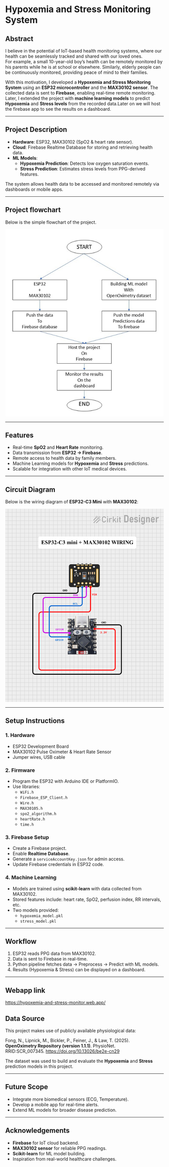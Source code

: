 # Hypoxemia and Stress Monitoring System

## Abstract

I believe in the potential of IoT-based health monitoring systems, where our health can be seamlessly tracked and shared with our loved ones.  
For example, a small 10-year-old boy’s health can be remotely monitored by his parents while he is at school or elsewhere. Similarly, elderly people can be continuously monitored, providing peace of mind to their families.

With this motivation, I developed a **Hypoxemia and Stress Monitoring System** using an **ESP32 microcontroller** and the **MAX30102 sensor**. The collected data is sent to **Firebase**, enabling real-time remote monitoring.  
Later, I extended the project with **machine learning models** to predict **Hypoxemia** and **Stress levels** from the recorded data.Later on we will host the firebase app to see the results on a dashboard.

---

## Project Description

- **Hardware**: ESP32, MAX30102 (SpO2 & heart rate sensor).
- **Cloud**: Firebase Realtime Database for storing and retrieving health data.
- **ML Models**:
  - **Hypoxemia Prediction**: Detects low oxygen saturation events.
  - **Stress Prediction**: Estimates stress levels from PPG-derived features.

The system allows health data to be accessed and monitored remotely via dashboards or mobile apps.

---

## Project flowchart

Below is the simple flowchart of the project.

![FLOWCHART](MEDIA/FLOWCHART.JPG)

---

## Features

- Real-time **SpO2** and **Heart Rate** monitoring.
- Data transmission from **ESP32 → Firebase**.
- Remote access to health data by family members.
- Machine Learning models for **Hypoxemia** and **Stress** predictions.
- Scalable for integration with other IoT medical devices.

---

## Circuit Diagram

Below is the wiring diagram of **ESP32-C3 Mini** with **MAX30102**:

![ESP32-C3 Mini with MAX30102 Circuit](MEDIA/circuit_image.png)

---

## Setup Instructions

### 1. Hardware

- ESP32 Development Board
- MAX30102 Pulse Oximeter & Heart Rate Sensor
- Jumper wires, USB cable

### 2. Firmware

- Program the ESP32 with Arduino IDE or PlatformIO.
- Use libraries:
  - `WiFi.h`
  - `Firebase_ESP_Client.h`
  - `Wire.h`
  - `MAX30105.h`
  - `spo2_algorithm.h`
  - `heartRate.h`
  - `time.h`

### 3. Firebase Setup

- Create a Firebase project.
- Enable **Realtime Database**.
- Generate a `serviceAccountKey.json` for admin access.
- Update Firebase credentials in ESP32 code.

### 4. Machine Learning

- Models are trained using **scikit-learn** with data collected from MAX30102.
- Stored features include: heart rate, SpO2, perfusion index, RR intervals, etc.
- Two models provided:
  - `hypoxemia_model.pkl`
  - `stress_model.pkl`

---

## Workflow

1. ESP32 reads PPG data from MAX30102.
2. Data is sent to Firebase in real-time.
3. Python pipeline fetches data → Preprocess → Predict with ML models.
4. Results (Hypoxemia & Stress) can be displayed on a dashboard.

---

## Webapp link

https://hypoxemia-and-stress-monitor.web.app/

## Data Source

This project makes use of publicly available physiological data:

Fong, N., Lipnick, M., Bickler, P., Feiner, J., & Law, T. (2025).  
**OpenOximetry Repository (version 1.1.1)**. PhysioNet.  
RRID:SCR_007345. https://doi.org/10.13026/be2e-cn29

The dataset was used to build and evaluate the **Hypoxemia** and **Stress** prediction models in this project.

---

## Future Scope

- Integrate more biomedical sensors (ECG, Temperature).
- Develop a mobile app for real-time alerts.
- Extend ML models for broader disease prediction.

---

## Acknowledgements

- **Firebase** for IoT cloud backend.
- **MAX30102 sensor** for reliable PPG readings.
- **Scikit-learn** for ML model building.
- Inspiration from real-world healthcare challenges.
